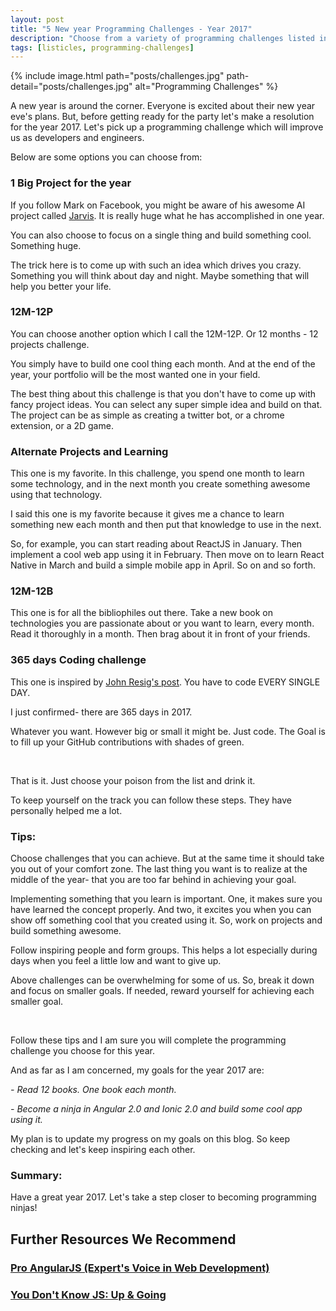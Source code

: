 ```yaml
---
layout: post
title: "5 New year Programming Challenges - Year 2017"
description: "Choose from a variety of programming challenges listed in this article and become Programming-Ninja in the year 2017."
tags: [listicles, programming-challenges]
---
```


{% include image.html path="posts/challenges.jpg" path-detail="posts/challenges.jpg" alt="Programming Challenges" %}


A new year is around the corner. Everyone is excited about their new year eve's plans. But, before getting ready for the party let's make a resolution for the year 2017. Let's pick up a programming challenge which will improve us as developers and engineers.

Below are some options you can choose from:

### 1 Big Project for the year
If you follow Mark on Facebook, you might be aware of his awesome AI project called [Jarvis](https://techcrunch.com/2016/12/20/watch-mark-zuckerbergs-morgan-freeman-voiced-jarvis-ai-in-action/). It is really huge what he has accomplished in one year.

You can also choose to focus on a single thing and build something cool. Something huge.

The trick here is to come up with such an idea which drives you crazy. Something you will think about day and night. Maybe something that will help you better your life.


### 12M-12P
You can choose another option which I call the 12M-12P. Or 12 months - 12 projects challenge. 

You simply have to build one cool thing each month. And at the end of the year, your portfolio will be the most wanted one in your field.

The best thing about this challenge is that you don't have to come up with fancy project ideas. You can select any super simple idea and build on that. The project can be as simple as creating a twitter bot, or a chrome extension, or a 2D game.


### Alternate Projects and Learning
This one is my favorite. In this challenge, you spend one month to learn some technology, and in the next month you create something awesome using that technology.

I said this one is my favorite because it gives me a chance to learn something new each month and then put that knowledge to use in the next.

So, for example, you can start reading about ReactJS in January. Then implement a cool web app using it in February. Then move on to learn React Native in March and build a simple mobile app in April. So on and so forth.


### 12M-12B 
This one is for all the bibliophiles out there. Take a new book on technologies you are passionate about or you want to learn, every month. Read it thoroughly in a month. Then brag about it in front of your friends.


### 365 days Coding challenge
This one is inspired by [John Resig's post](http://ejohn.org/blog/write-code-every-day/). You have to code EVERY SINGLE DAY. 

I just confirmed- there are 365 days in 2017.

Whatever you want. However big or small it might be. Just code. The Goal is to fill up your GitHub contributions with shades of green.

<br>

That is it. Just choose your poison from the list and drink it.

To keep yourself on the track you can follow these steps. They have personally helped me a lot.

### Tips:

Choose challenges that you can achieve. But at the same time it should take you out of your comfort zone. The last thing you want is to realize at the middle of the year- that you are too far behind in achieving your goal.

Implementing something that you learn is important. One, it makes sure you have learned the concept properly. And two, it excites you when you can show off something cool that you created using it. So, work on projects and build something awesome.

Follow inspiring people and form groups. This helps a lot especially during days when you feel a little low and want to give up.

Above challenges can be overwhelming for some of us. So, break it down and focus on smaller goals. If needed, reward yourself for achieving each smaller goal.

<br>

Follow these tips and I am sure you will complete the programming challenge you choose for this year.

And as far as I am concerned, my goals for the year 2017 are:

 *- Read 12 books. One book each month.*
 
 *- Become a ninja in Angular 2.0 and Ionic 2.0 and build some cool app using it.*

My plan is to update my progress on my goals on this blog. So keep checking and let's keep inspiring each other.

### Summary:
Have a great year 2017. Let's take a step closer to becoming programming ninjas!



## Further Resources We Recommend

### [Pro AngularJS (Expert's Voice in Web Development)](https://amzn.to/36F6N8v)
### [You Don't Know JS: Up & Going](https://amzn.to/2u8YuVt)

